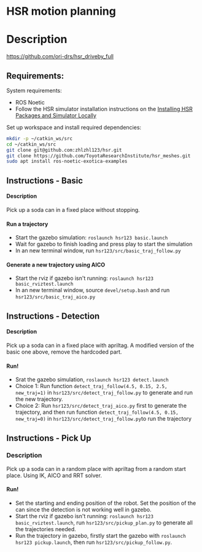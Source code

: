 # HSR motion planning

# Description
https://github.com/ori-drs/hsr_driveby_full

## Requirements:
System requirements:
- ROS Noetic
- Follow the HSR simulator installation instructions on the [Installing HSR Packages and Simulator Locally](https://github.com/ori-orion/orion-documentation/wiki/Installing-HSR-Packages-and-Simulator-Locally)

Set up workspace and install required dependencies:
```bash
mkdir -p ~/catkin_ws/src
cd ~/catkin_ws/src
git clone git@github.com:zhlzhl123/hsr.git
git clone https://github.com/ToyotaResearchInstitute/hsr_meshes.git
sudo apt install ros-noetic-exotica-examples
```

## Instructions - Basic
#### Description
Pick up a soda can in a fixed place without stopping.
#### Run a trajectory
- Start the gazebo simulation: `roslaunch hsr123 basic.launch`
- Wait for gazebo to finish loading and press play to start the simulation
- In an new terminal window, run `hsr123/src/basic_traj_follow.py`
#### Generate a new trajectory using AICO
- Start the rviz if gazebo isn't running: `roslaunch hsr123 basic_rviztest.launch`
- In an new terminal window, source `devel/setup.bash` and run `hsr123/src/basic_traj_aico.py`

## Instructions - Detection
#### Description
Pick up a soda can in a fixed place with apriltag. A modified version of the basic one above, remove the hardcoded part.
#### Run!
- Srat the gazebo simulation, `roslaunch hsr123 detect.launch`
- Choice 1: Run function `detect_traj_follow(4.5, 0.15, 2.5, new_traj=1)` in `hsr123/src/detect_traj_follow.py` to generate and run the new trajectory.
- Choice 2: Run `hsr123/src/detect_traj_aico.py` first to generate the trajectory, and then run function `detect_traj_follow(4.5, 0.15, new_traj=0)` in `hsr123/src/detect_traj_follow.py`to run the trajectory

## Instructions - Pick Up
### Description
Pick up a soda can in a random place with apriltag from a random start place. Using IK, AICO and RRT solver.
#### Run!
- Set the starting and ending position of the robot. Set the position of the can since the detection is not working well in gazebo.
- Start the rviz if gazebo isn't running: `roslaunch hsr123 basic_rviztest.launch`, run `hsr123/src/pickup_plan.py` to generate all the trajectories needed.
- Run the trajectory in gazebo, firstly start the gazebo with `roslaunch hsr123 pickup.launch`, then run `hsr123/src/pickup_follow.py`.
